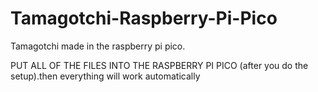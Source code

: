 # Tamagotchi-Raspberry-Pi-Pico
Tamagotchi made in the raspberry pi pico.

PUT ALL OF THE FILES INTO THE RASPBERRY PI PICO (after you do the setup).then everything will work automatically
